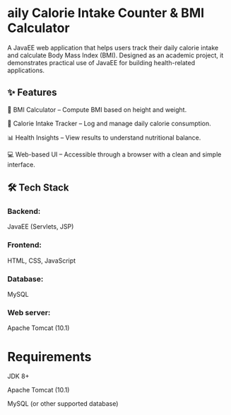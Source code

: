 <h1>aily Calorie Intake Counter & BMI Calculator</h1>

A JavaEE web application that helps users track their daily calorie intake and calculate Body Mass Index (BMI). Designed as an academic project, it demonstrates practical use of JavaEE for building health-related applications.


<h2>✨ Features</h2>

  🔢 BMI Calculator – Compute BMI based on height and weight.

  🍎 Calorie Intake Tracker – Log and manage daily calorie consumption.

  📊 Health Insights – View results to understand nutritional balance.

  💻 Web-based UI – Accessible through a browser with a clean and simple interface.

<h2> 🛠 Tech Stack</h2>

  <h3>Backend:</h3> JavaEE (Servlets, JSP)

  <h3>Frontend:</h3> HTML, CSS, JavaScript

  <h3>Database:</h3> MySQL

  <h3>Web server:</h3>Apache Tomcat (10.1)


# Requirements

  JDK 8+

  Apache Tomcat (10.1)

  MySQL (or other supported database)

